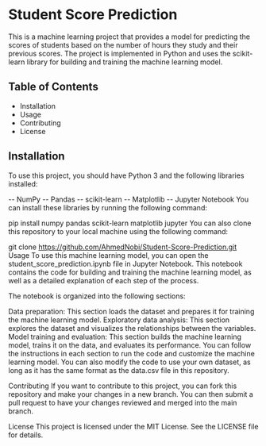 # Student Score Prediction
This is a machine learning project that provides a model for predicting the scores of students based on the number of hours they study and their previous scores. The project is implemented in Python and uses the scikit-learn library for building and training the machine learning model.

## Table of Contents
- Installation
- Usage
- Contributing
- License

## Installation
To use this project, you should have Python 3 and the following libraries installed:

-- NumPy
-- Pandas
-- scikit-learn
-- Matplotlib
-- Jupyter Notebook
You can install these libraries by running the following command:

pip install numpy pandas scikit-learn matplotlib jupyter
You can also clone this repository to your local machine using the following command:

git clone https://github.com/AhmedNobi/Student-Score-Prediction.git
Usage
To use this machine learning model, you can open the student_score_prediction.ipynb file in Jupyter Notebook. This notebook contains the code for building and training the machine learning model, as well as a detailed explanation of each step of the process.

The notebook is organized into the following sections:

Data preparation: This section loads the dataset and prepares it for training the machine learning model.
Exploratory data analysis: This section explores the dataset and visualizes the relationships between the variables.
Model training and evaluation: This section builds the machine learning model, trains it on the data, and evaluates its performance.
You can follow the instructions in each section to run the code and customize the machine learning model. You can also modify the code to use your own dataset, as long as it has the same format as the data.csv file in this repository.

Contributing
If you want to contribute to this project, you can fork this repository and make your changes in a new branch. You can then submit a pull request to have your changes reviewed and merged into the main branch.

License
This project is licensed under the MIT License. See the LICENSE file for details.
